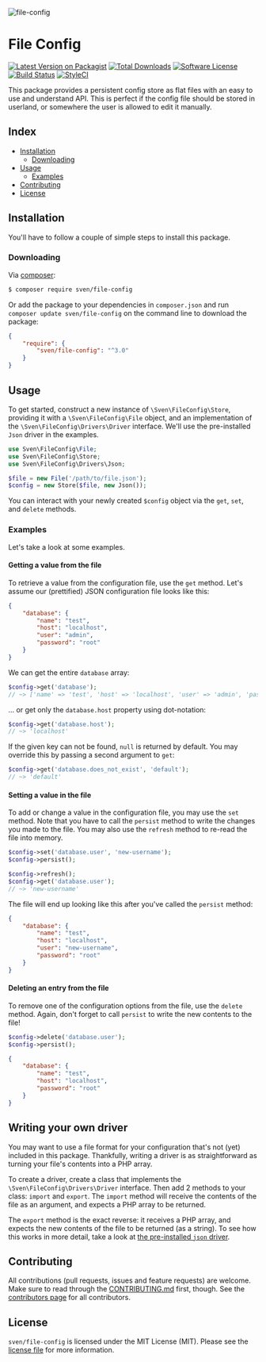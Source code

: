 ![file-config](https://user-images.githubusercontent.com/11269635/35174536-129cc67e-fd70-11e7-8b87-d2ba8cc24ec8.jpg)

# File Config

[![Latest Version on Packagist][ico-version]][link-packagist]
[![Total Downloads][ico-downloads]][link-downloads]
[![Software License][ico-license]](LICENSE.md)
[![Build Status][ico-build]][link-build]
[![StyleCI][ico-styleci]][link-styleci]

This package provides a persistent config store as flat files with an easy
to use and understand API. This is perfect if the config file should be 
stored in userland, or somewhere the user is allowed to edit it manually.

## Index
- [Installation](#installation)
  - [Downloading](#downloading)
- [Usage](#usage)
  - [Examples](#examples)
- [Contributing](#contributing)
- [License](#license)

## Installation
You'll have to follow a couple of simple steps to install this package.

### Downloading
Via [composer](http://getcomposer.org):

```bash
$ composer require sven/file-config
```

Or add the package to your dependencies in `composer.json` and run
`composer update sven/file-config` on the command line to download
the package:

```json
{
    "require": {
        "sven/file-config": "^3.0"
    }
}
```

## Usage
To get started, construct a new instance of `\Sven\FileConfig\Store`, providing it with a `\Sven\FileConfig\File`
object, and an implementation of the `\Sven\FileConfig\Drivers\Driver` interface. We'll use the pre-installed 
`Json` driver in the examples.

```php
use Sven\FileConfig\File;
use Sven\FileConfig\Store;
use Sven\FileConfig\Drivers\Json;

$file = new File('/path/to/file.json');
$config = new Store($file, new Json());
```

You can interact with your newly created `$config` object via the `get`, `set`, and `delete` 
methods.

### Examples
Let's take a look at some examples.

#### Getting a value from the file
To retrieve a value from the configuration file, use the `get` method. Let's assume our (prettified)
JSON configuration file looks like this:

```json
{
    "database": {
        "name": "test",
        "host": "localhost",
        "user": "admin",
        "password": "root"
    }
}
```

We can get the entire `database` array:

```php
$config->get('database'); 
// ~> ['name' => 'test', 'host' => 'localhost', 'user' => 'admin', 'password' => root']
```

... or get only the `database.host` property using dot-notation:

```php
$config->get('database.host'); 
// ~> 'localhost'
```

If the given key can not be found, `null` is returned by default. You may override this by
passing a second argument to `get`:

```php
$config->get('database.does_not_exist', 'default');
// ~> 'default'
```

#### Setting a value in the file
To add or change a value in the configuration file, you may use the `set` method. Note that
you have to call the `persist` method to write the changes you made to the file. You may also
use the `refresh` method to re-read the file into memory.

```php
$config->set('database.user', 'new-username');
$config->persist();

$config->refresh();
$config->get('database.user');
// ~> 'new-username'
```

The file will end up looking like this after you've called the `persist` method:

```json
{
    "database": {
        "name": "test",
        "host": "localhost",
        "user": "new-username",
        "password": "root"
    }
}
```

#### Deleting an entry from the file
To remove one of the configuration options from the file, use the `delete` method. Again, don't forget
to call `persist` to write the new contents to the file!

```php
$config->delete('database.user');
$config->persist();
```

```json
{
    "database": {
        "name": "test",
        "host": "localhost",
        "password": "root"
    }
}
```

## Writing your own driver
You may want to use a file format for your configuration that's not (yet) included in
this package. Thankfully, writing a driver is as straightforward as turning your file's
contents into a PHP array.

To create a driver, create a class that implements the `\Sven\FileConfig\Drivers\Driver`
interface. Then add 2 methods to your class: `import` and `export`. The `import` method
will receive the contents of the file as an argument, and expects a PHP array to be returned.

The `export` method is the exact reverse: it receives a PHP array, and expects the new contents
of the file to be returned (as a string). To see how this works in more detail, take a look at 
[the pre-installed `json` driver](src/Drivers/Json.php).

## Contributing
All contributions (pull requests, issues and feature requests) are
welcome. Make sure to read through the [CONTRIBUTING.md](CONTRIBUTING.md) first,
though. See the [contributors page](../../graphs/contributors) for all contributors.

## License
`sven/file-config` is licensed under the MIT License (MIT). Please see the
[license file](LICENSE.md) for more information.

[ico-version]: https://img.shields.io/packagist/v/sven/file-config.svg?style=flat-square
[ico-license]: https://img.shields.io/badge/license-MIT-green.svg?style=flat-square
[ico-downloads]: https://img.shields.io/packagist/dt/sven/file-config.svg?style=flat-square
[ico-build]: https://img.shields.io/travis/svenluijten/file-config?style=flat-square
[ico-styleci]: https://styleci.io/repos/117891803/shield

[link-packagist]: https://packagist.org/packages/sven/file-config
[link-downloads]: https://packagist.org/packages/sven/file-config
[link-build]: https://travis-ci.org/svenluijten/file-config
[link-styleci]: https://styleci.io/repos/117891803
